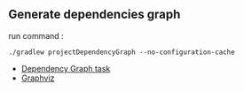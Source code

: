 ## Generate dependencies graph

run command :

```
./gradlew projectDependencyGraph --no-configuration-cache
```

- [Dependency Graph task](https://github.com/JakeWharton/SdkSearch/blob/master/gradle/projectDependencyGraph.gradle)
- [Graphviz](https://graphviz.org/)